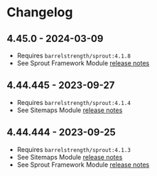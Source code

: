# Changelog

## 4.45.0 - 2024-03-09

- Requires `barrelstrength/sprout:4.1.8`
- See Sprout Framework Module [release notes][#418core]

[#418core]: https://github.com/barrelstrength/craft-sprout/blob/4.1.8/CHANGELOG/CHANGELOG-CORE.md

## 4.44.445 - 2023-09-27

- Requires `barrelstrength/sprout:4.1.4`
- See Sitemaps Module [release notes][#414sitemaps]

[#414sitemaps]: https://github.com/barrelstrength/craft-sprout/blob/4.1.4/CHANGELOG/CHANGELOG-SITEMAPS.md

## 4.44.444 - 2023-09-25

- Requires `barrelstrength/sprout:4.1.3`
- See Sitemaps Module [release notes][#413sitemaps]
- See Sprout Framework Module [release notes][#413core]

[#413sitemaps]: https://github.com/barrelstrength/craft-sprout/blob/4.1.3/CHANGELOG/CHANGELOG-SITEMAPS.md
[#413core]: https://github.com/barrelstrength/craft-sprout/blob/4.1.3/CHANGELOG/CHANGELOG-CORE.md
